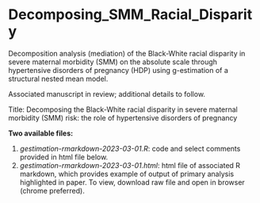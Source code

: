# Decomposing_SMM_Racial_Disparity
Decomposition analysis (mediation) of the Black-White racial disparity in severe maternal morbidity (SMM) on the absolute scale through hypertensive disorders of pregnancy (HDP) using
g-estimation of a structural nested mean model.

Associated manuscript in review; additional details to follow.

Title: Decomposing the Black-White racial disparity in severe maternal morbidity (SMM) risk: the role of hypertensive disorders of pregnancy


**Two available files:**
1. *gestimation-rmarkdown-2023-03-01.R*: code and select comments provided in html file below.
2. *gestimation-rmarkdown-2023-03-01.html*: html file of associated R markdown, which provides example of output of primary analysis highlighted in paper. To view, download raw file and open in browser (chrome preferred).
